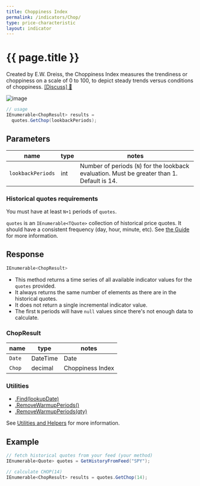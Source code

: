 ```yaml
---
title: Choppiness Index
permalink: /indicators/Chop/
type: price-characteristic
layout: indicator
---
```


# {{ page.title }}

Created by E.W. Dreiss, the Choppiness Index measures the trendiness or choppiness on a scale of 0 to 100, to depict steady trends versus conditions of choppiness.  [[Discuss] :speech_balloon:]({{site.github.repository_url}}/discussions/357 "Community discussion about this indicator")

![image]({{site.baseurl}}/assets/charts/Chop.png)

```csharp
// usage
IEnumerable<ChopResult> results =
  quotes.GetChop(lookbackPeriods);  
```

## Parameters

| name | type | notes
| -- |-- |--
| `lookbackPeriods` | int | Number of periods (`N`) for the lookback evaluation.  Must be greater than 1.  Default is 14.

### Historical quotes requirements

You must have at least `N+1` periods of `quotes`.

`quotes` is an `IEnumerable<TQuote>` collection of historical price quotes.  It should have a consistent frequency (day, hour, minute, etc).  See [the Guide]({{site.baseurl}}/guide/#historical-quotes) for more information.

## Response

```csharp
IEnumerable<ChopResult>
```

- This method returns a time series of all available indicator values for the `quotes` provided.
- It always returns the same number of elements as there are in the historical quotes.
- It does not return a single incremental indicator value.
- The first `N` periods will have `null` values since there's not enough data to calculate.

### ChopResult

| name | type | notes
| -- |-- |--
| `Date` | DateTime | Date
| `Chop` | decimal | Choppiness Index

### Utilities

- [.Find(lookupDate)]({{site.baseurl}}/utilities#find-indicator-result-by-date)
- [.RemoveWarmupPeriods()]({{site.baseurl}}/utilities#remove-warmup-periods)
- [.RemoveWarmupPeriods(qty)]({{site.baseurl}}/utilities#remove-warmup-periods)

See [Utilities and Helpers]({{site.baseurl}}/utilities#utilities-for-indicator-results) for more information.

## Example

```csharp
// fetch historical quotes from your feed (your method)
IEnumerable<Quote> quotes = GetHistoryFromFeed("SPY");

// calculate CHOP(14)
IEnumerable<ChopResult> results = quotes.GetChop(14);
```
